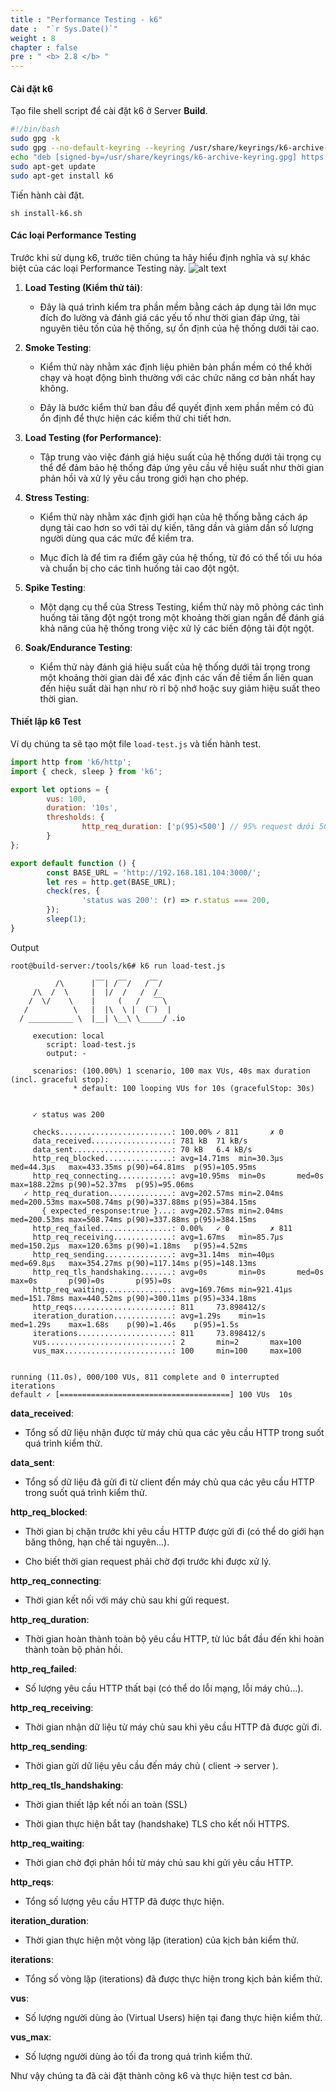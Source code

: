 ```yaml
---
title : "Performance Testing - k6"
date :  "`r Sys.Date()`" 
weight : 8 
chapter : false
pre : " <b> 2.8 </b> "
---
```


#### Cài đặt k6
Tạo file shell script để cài đặt k6 ở Server **Build**.
```bash
#!/bin/bash
sudo gpg -k
sudo gpg --no-default-keyring --keyring /usr/share/keyrings/k6-archive-keyring.gpg --keyserver hkp://keyserver.ubuntu.com:80 --recv-keys C5AD17C747E3415A3642D57D77C6C491D6AC1D69
echo "deb [signed-by=/usr/share/keyrings/k6-archive-keyring.gpg] https://dl.k6.io/deb stable main" | sudo tee /etc/apt/sources.list.d/k6.list
sudo apt-get update
sudo apt-get install k6
```
Tiến hành cài đặt.
```
sh install-k6.sh
```

#### Các loại Performance Testing
Trước khi sử dụng k6, trước tiên chúng ta hãy hiểu định nghĩa và sự khác biệt của các loại Performance Testing này.
![alt text](/images/2-preparation/2.8-k6/2-8-1.png)
1. **Load Testing (Kiểm thử tải)**:

    - Đây là quá trình kiểm tra phần mềm bằng cách áp dụng tải lớn mục đích đo lường và đánh giá các yếu tố như thời gian đáp ứng, tài nguyên tiêu tốn của hệ thống, sự ổn định của hệ thống dưới tải cao.

2. **Smoke Testing**:

    - Kiểm thử này nhằm xác định liệu phiên bản phần mềm có thể khởi chạy và hoạt động bình thường với các chức năng cơ bản nhất hay không. 
    
    - Đây là bước kiểm thử ban đầu để quyết định xem phần mềm có đủ ổn định để thực hiện các kiểm thử chi tiết hơn.

3. **Load Testing (for Performance)**:

    - Tập trung vào việc đánh giá hiệu suất của hệ thống dưới tải trọng cụ thể để đảm bảo hệ thống đáp ứng yêu cầu về hiệu suất như thời gian phản hồi và xử lý yêu cầu trong giới hạn cho phép.

4. **Stress Testing**:

    - Kiểm thử này nhằm xác định giới hạn của hệ thống bằng cách áp dụng tải cao hơn so với tải dự kiến, tăng dần và giảm dần số lượng người dùng qua các mức để kiểm tra.
    
    - Mục đích là để tìm ra điểm gãy của hệ thống, từ đó có thể tối ưu hóa và chuẩn bị cho các tình huống tải cao đột ngột.

5. **Spike Testing**:

    - Một dạng cụ thể của Stress Testing, kiểm thử này mô phỏng các tình huống tải tăng đột ngột trong một khoảng thời gian ngắn để đánh giá khả năng của hệ thống trong việc xử lý các biến động tải đột ngột.

6. **Soak/Endurance Testing**:

    - Kiểm thử này đánh giá hiệu suất của hệ thống dưới tải trọng trong một khoảng thời gian dài để xác định các vấn đề tiềm ẩn liên quan đến hiệu suất dài hạn như rò rỉ bộ nhớ hoặc suy giảm hiệu suất theo thời gian.

#### Thiết lập k6 Test
Ví dụ chúng ta sẽ tạo một file `load-test.js` và tiến hành test.
```js
import http from 'k6/http';
import { check, sleep } from 'k6';

export let options = {
        vus: 100,
        duration: '10s',
        thresholds: {
                http_req_duration: ['p(95)<500'] // 95% request dưới 500ms
        }
};

export default function () {
        const BASE_URL = 'http://192.168.181.104:3000/';
        let res = http.get(BASE_URL);
        check(res, {
                'status was 200': (r) => r.status === 200,
        });
        sleep(1);
}
```
Output
```
root@build-server:/tools/k6# k6 run load-test.js

          /\      |‾‾| /‾‾/   /‾‾/
     /\  /  \     |  |/  /   /  /
    /  \/    \    |     (   /   ‾‾\
   /          \   |  |\  \ |  (‾)  |
  / __________ \  |__| \__\ \_____/ .io

     execution: local
        script: load-test.js
        output: -

     scenarios: (100.00%) 1 scenario, 100 max VUs, 40s max duration (incl. graceful stop):
              * default: 100 looping VUs for 10s (gracefulStop: 30s)


     ✓ status was 200

     checks.........................: 100.00% ✓ 811       ✗ 0
     data_received..................: 781 kB  71 kB/s
     data_sent......................: 70 kB   6.4 kB/s
     http_req_blocked...............: avg=14.71ms  min=30.3µs   med=44.3µs   max=433.35ms p(90)=64.81ms  p(95)=105.95ms
     http_req_connecting............: avg=10.95ms  min=0s       med=0s       max=188.22ms p(90)=52.37ms  p(95)=95.06ms
   ✓ http_req_duration..............: avg=202.57ms min=2.04ms   med=200.53ms max=508.74ms p(90)=337.88ms p(95)=384.15ms
       { expected_response:true }...: avg=202.57ms min=2.04ms   med=200.53ms max=508.74ms p(90)=337.88ms p(95)=384.15ms
     http_req_failed................: 0.00%   ✓ 0         ✗ 811
     http_req_receiving.............: avg=1.67ms   min=85.7µs   med=150.2µs  max=120.63ms p(90)=1.18ms   p(95)=4.52ms
     http_req_sending...............: avg=31.14ms  min=40µs     med=69.8µs   max=354.27ms p(90)=117.14ms p(95)=148.13ms
     http_req_tls_handshaking.......: avg=0s       min=0s       med=0s       max=0s       p(90)=0s       p(95)=0s
     http_req_waiting...............: avg=169.76ms min=921.41µs med=151.78ms max=440.52ms p(90)=300.11ms p(95)=334.18ms
     http_reqs......................: 811     73.898412/s
     iteration_duration.............: avg=1.29s    min=1s       med=1.29s    max=1.68s    p(90)=1.46s    p(95)=1.5s
     iterations.....................: 811     73.898412/s
     vus............................: 2       min=2       max=100
     vus_max........................: 100     min=100     max=100


running (11.0s), 000/100 VUs, 811 complete and 0 interrupted iterations
default ✓ [======================================] 100 VUs  10s
```

**data_received**:

- Tổng số dữ liệu nhận được từ máy chủ qua các yêu cầu HTTP trong suốt quá trình kiểm thử.

**data_sent**:

- Tổng số dữ liệu đã gửi đi từ client đến máy chủ qua các yêu cầu HTTP trong suốt quá trình kiểm thử.

**http_req_blocked**:

- Thời gian bị chặn trước khi yêu cầu HTTP được gửi đi (có thể do giới hạn băng thông, hạn chế tài nguyên...).

- Cho biết thời gian request phải chờ đợi trước khi được xử lý.

**http_req_connecting**:

- Thời gian kết nối với máy chủ sau khi gửi request.

**http_req_duration**:

- Thời gian hoàn thành toàn bộ yêu cầu HTTP, từ lúc bắt đầu đến khi hoàn thành toàn bộ phản hồi.

**http_req_failed**:

- Số lượng yêu cầu HTTP thất bại (có thể do lỗi mạng, lỗi máy chủ...).

**http_req_receiving**:
    
- Thời gian nhận dữ liệu từ máy chủ sau khi yêu cầu HTTP đã được gửi đi.

**http_req_sending**:
    
- Thời gian gửi dữ liệu yêu cầu đến máy chủ ( client -> server ).

**http_req_tls_handshaking**:

- Thời gian thiết lập kết nối an toàn (SSL)
    
- Thời gian thực hiện bắt tay (handshake) TLS cho kết nối HTTPS.

**http_req_waiting**:
    
- Thời gian chờ đợi phản hồi từ máy chủ sau khi gửi yêu cầu HTTP.

**http_reqs**:

- Tổng số lượng yêu cầu HTTP đã được thực hiện.

**iteration_duration**:

- Thời gian thực hiện một vòng lặp (iteration) của kịch bản kiểm thử.

**iterations**:
    
- Tổng số vòng lặp (iterations) đã được thực hiện trong kịch bản kiểm thử.

**vus**:

- Số lượng người dùng ảo (Virtual Users) hiện tại đang thực hiện kiểm thử.

**vus_max**:

- Số lượng người dùng ảo tối đa trong quá trình kiểm thử.

Như vậy chúng ta đã cài đặt thành công k6 và thực hiện test cơ bản.